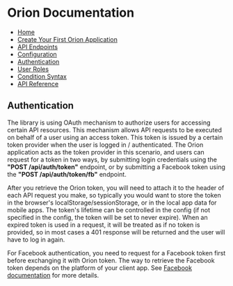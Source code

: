 # Orion Documentation

- [Home](https://ctjong.github.io/orion)
- [Create Your First Orion Application](https://ctjong.github.io/orion/docs/create-your-first-orion-application)
- [API Endpoints](https://ctjong.github.io/orion/docs/api-endpoints)
- [Configuration](https://ctjong.github.io/orion/docs/configuration)
- [Authentication](https://ctjong.github.io/orion/docs/authentication)
- [User Roles](https://ctjong.github.io/orion/docs/user-roles)
- [Condition Syntax](https://ctjong.github.io/orion/docs/condition-syntax)
- [API Reference](https://ctjong.github.io/orion/docs/api-reference)

## Authentication

The library is using OAuth mechanism to authorize users for accessing certain API resources. This mechanism allows API requests to be executed on behalf of a user using an access token. This token is issued by a certain token provider when the user is logged in / authenticated. The Orion application acts as the token provider in this scenario, and users can request for a token in two ways, by submitting login credentials using the **"POST /api/auth/token"** endpoint, or by submitting a Facebook token using the **"POST /api/auth/token/fb"** endpoint.

After you retrieve the Orion token, you will need to attach it to the header of each API request you make, so typically you would want to store the token in the browser's localStorage/sessionStorage, or in the local app data for mobile apps. The token's lifetime can be controlled in the config (if not specified in the config, the token will be set to never expire). When an expired token is used in a request, it will be treated as if no token is provided, so in most cases a 401 response will be returned and the user will have to log in again.

For Facebook authentication, you need to request for a Facebook token first before exchanging it with Orion token. The way to retrieve the Facebook token depends on the platform of your client app. See [Facebook documentation](https://developers.facebook.com/docs/facebook-login/access-tokens/#usertokens) for more details.